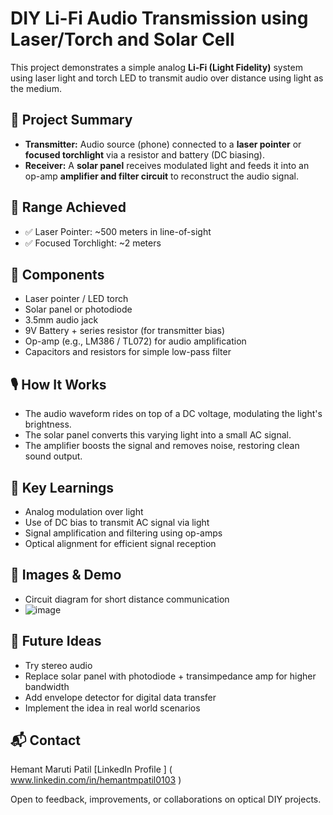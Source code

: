 # DIY Li-Fi Audio Transmission using Laser/Torch and Solar Cell

This project demonstrates a simple analog **Li-Fi (Light Fidelity)** system using laser light and torch LED to transmit audio over distance using light as the medium.

## 📡 Project Summary

- **Transmitter:** Audio source (phone) connected to a **laser pointer** or **focused torchlight** via a resistor and battery (DC biasing).
- **Receiver:** A **solar panel** receives modulated light and feeds it into an op-amp **amplifier and filter circuit** to reconstruct the audio signal.

## 📏 Range Achieved
- ✅ Laser Pointer: ~500 meters in line-of-sight
- ✅ Focused Torchlight: ~2 meters

## 🔧 Components
- Laser pointer / LED torch
- Solar panel or photodiode
- 3.5mm audio jack
- 9V Battery + series resistor (for transmitter bias)
- Op-amp (e.g., LM386 / TL072) for audio amplification
- Capacitors and resistors for simple low-pass filter

## 🎙️ How It Works
- The audio waveform rides on top of a DC voltage, modulating the light's brightness.
- The solar panel converts this varying light into a small AC signal.
- The amplifier boosts the signal and removes noise, restoring clean sound output.

## 🎯 Key Learnings
- Analog modulation over light
- Use of DC bias to transmit AC signal via light
- Signal amplification and filtering using op-amps
- Optical alignment for efficient signal reception

## 📸 Images & Demo
- Circuit diagram for short distance communication
- 
  ![image](https://github.com/user-attachments/assets/5ee4ca9b-9d19-42af-bd29-10c7b13fd9b4)


## 🔄 Future Ideas
- Try stereo audio
- Replace solar panel with photodiode + transimpedance amp for higher bandwidth
- Add envelope detector for digital data transfer
- Implement the idea in real world scenarios

## 📬 Contact
Hemant Maruti Patil
[LinkedIn Profile ]   ( www.linkedin.com/in/hemantmpatil0103 )  

Open to feedback, improvements, or collaborations on optical DIY projects.

